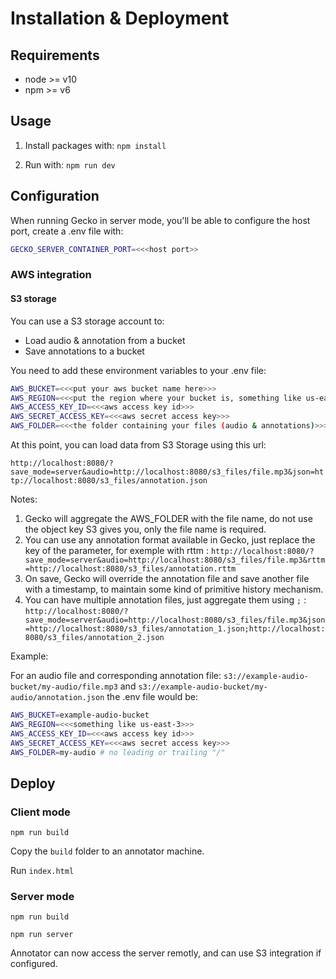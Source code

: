 # Installation & Deployment

## Requirements

* node >= v10
* npm  >= v6

## Usage

1. Install packages with: `npm install`

2. Run with: `npm run dev`

## Configuration

When running Gecko in server mode, you'll be able to configure the host port, create a .env file with:

```bash
GECKO_SERVER_CONTAINER_PORT=<<<host port>>
```

### AWS integration

#### S3 storage

You can use a S3 storage account to:

* Load audio & annotation from a bucket
* Save annotations to a bucket

You need to add these environment variables to your .env file:

```bash
AWS_BUCKET=<<<put your aws bucket name here>>>
AWS_REGION=<<<put the region where your bucket is, something like us-east-3>>>
AWS_ACCESS_KEY_ID=<<<aws access key id>>>
AWS_SECRET_ACCESS_KEY=<<<aws secret access key>>>
AWS_FOLDER=<<<the folder containing your files (audio & annotations)>>>
```

At this point, you can load data from S3 Storage using this url:

`http://localhost:8080/?save_mode=server&audio=http://localhost:8080/s3_files/file.mp3&json=http://localhost:8080/s3_files/annotation.json`

Notes:

1. Gecko will aggregate the AWS_FOLDER with the file name, do not use the object key S3 gives you, only the file name is required.
2. You can use any annotation format available in Gecko, just replace the key of the parameter, for exemple with rttm : `http://localhost:8080/?save_mode=server&audio=http://localhost:8080/s3_files/file.mp3&rttm=http://localhost:8080/s3_files/annotation.rttm`
3. On save, Gecko will override the annotation file and save another file with a timestamp, to maintain some kind of primitive history mechanism.
4. You can have multiple annotation files, just aggregate them using `;` : `http://localhost:8080/?save_mode=server&audio=http://localhost:8080/s3_files/file.mp3&json=http://localhost:8080/s3_files/annotation_1.json;http://localhost:8080/s3_files/annotation_2.json`

Example: 

For an audio file and corresponding annotation file:
`s3://example-audio-bucket/my-audio/file.mp3` 
and 
`s3://example-audio-bucket/my-audio/annotation.json`
the .env file would be: 

```bash
AWS_BUCKET=example-audio-bucket
AWS_REGION=<<<something like us-east-3>>>
AWS_ACCESS_KEY_ID=<<<aws access key id>>>
AWS_SECRET_ACCESS_KEY=<<<aws secret access key>>>
AWS_FOLDER=my-audio # no leading or trailing "/"
```

## Deploy

### Client mode

`npm run build`

Copy the `build` folder to an annotator machine.

Run `index.html`

### Server mode

`npm run build`

`npm run server`

Annotator can now access the server remotly, and can use S3 integration if configured.
